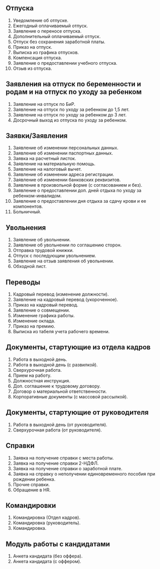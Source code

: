 ## Отпуска

1. Уведомление об отпуске.
2. Ежегодный оплачиваемый отпуск.
3. Заявление о переносе отпуска.
4. Дополнительный оплачиваемый отпуск.
5. Отпуск без сохранения заработной платы.
6. Приказ на отпуск.
7. Выписка из графика отпусков.
8. Компенсация отпуска.
9. Заявление о предоставлении учебного отпуска.
10. Отзыв из отпуска.

## Заявления на отпуск по беременности и родам и на отпуск по уходу за ребенком

1. Заявление на отпуск по БиР.
2. Заявление на отпуск по уходу за ребенком до 1,5 лет.
3. Заявление на отпуск по уходу за ребенком до 3 лет.
4. Досрочный выход из отпуска по уходу за ребенком.

## Заявки/Заявления

1. Заявление об изменении персональных данных.
2. Заявление об изменении паспортных данных.
3. Заявка на расчетный листок.
4. Заявление на материальную помощь.
5. Заявление на налоговый вычет.
6. Заявление об изменении адреса регистрации.
7. Заявление об изменении банковских реквизитов.
8. Заявление в произвольной форме (с согласованием и без).
9. Заявление о предоставлении доп. дней отдыха по уходу за ребенком-инвалидом.
10. Заявление о предоставлении дня отдыха за сдачу крови и ее компонентов.
11. Больничный.

## Увольнения

1. Заявление об увольнении.
2. Заявление об увольнении по соглашению сторон.
3. Отправка трудовой книжки.
4. Отпуск с последующим увольнением.
5. Заявление на отзыв заявления об увольнении.
6. Обходной лист.

## Переводы

1. Кадровый перевод (изменение должности).
2. Заявление на кадровый перевод (укороченное).
3. Приказ на кадровый перевод.
4. Заявление о совмещении.
5. Изменение графика работы.
6. Изменение оклада.
7. Приказ на премию.
8. Выписка из табеля учета рабочего времени.

## Документы, стартующие из отдела кадров

1. Работа в выходной день.
2. Работа в выходной день (с развилкой).
3. Сверхурочная работа.
4. Прием на работу.
5. Должностная инструкция.
6. Доп. соглашение к трудовому договору.
7. Договор о материальной ответственности.
8. Корпоративные документы (с массовой рассылкой).

## Документы, стартующие от руководителя

1. Работа в выходной день (от руководителя).
2. Сверхурочная работа (от руководителя).

## Справки

1. Заявка на получение справки с места работы.
2. Заявка на получение справки 2-НДФЛ.
3. Заявка на получение справки о заработной плате.
4. Заявка на справку о неполучении единовременного пособия при рождении ребенка.
5. Прочие справки.
6. Обращение в HR.

## Командировки

1. Командировка (Отдел кадров).
2. Командировка (руководитель).
3. Командировка.

## Модуль работы с кандидатами

1. Анкета кандидата (без оффера).
2. Анкета кандидата (с оффером).